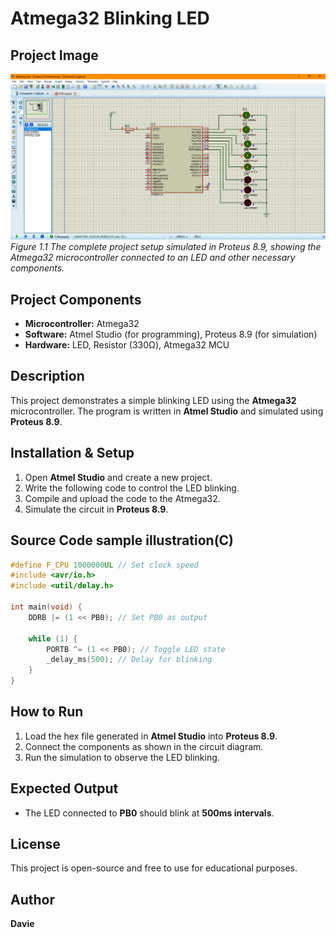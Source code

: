 # Atmega32 Blinking LED

## Project Image
![Project Circuit](images/image1.png)  
*Figure 1.1 The complete project setup simulated in Proteus 8.9, showing the Atmega32 microcontroller connected to an LED and other necessary components.*

## Project Components
- **Microcontroller:** Atmega32
- **Software:** Atmel Studio (for programming), Proteus 8.9 (for simulation)
- **Hardware:** LED, Resistor (330Ω), Atmega32 MCU

## Description
This project demonstrates a simple blinking LED using the **Atmega32** microcontroller. The program is written in **Atmel Studio** and simulated using **Proteus 8.9**.

## Installation & Setup
1. Open **Atmel Studio** and create a new project.
2. Write the following code to control the LED blinking.
3. Compile and upload the code to the Atmega32.
4. Simulate the circuit in **Proteus 8.9**.

## Source Code sample illustration(C)
```c
#define F_CPU 1000000UL // Set clock speed
#include <avr/io.h>
#include <util/delay.h>

int main(void) {
    DDRB |= (1 << PB0); // Set PB0 as output
    
    while (1) {
        PORTB ^= (1 << PB0); // Toggle LED state
        _delay_ms(500); // Delay for blinking
    }
}
```

## How to Run
1. Load the hex file generated in **Atmel Studio** into **Proteus 8.9**.
2. Connect the components as shown in the circuit diagram.
3. Run the simulation to observe the LED blinking.

## Expected Output
- The LED connected to **PB0** should blink at **500ms intervals**.

## License
This project is open-source and free to use for educational purposes.

## Author
**Davie**
